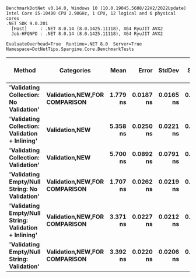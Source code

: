 ```

BenchmarkDotNet v0.14.0, Windows 10 (10.0.19045.5608/22H2/2022Update)
Intel Core i5-10400 CPU 2.90GHz, 1 CPU, 12 logical and 6 physical cores
.NET SDK 9.0.201
  [Host]     : .NET 8.0.14 (8.0.1425.11118), X64 RyuJIT AVX2
  Job-HFQNPD : .NET 8.0.14 (8.0.1425.11118), X64 RyuJIT AVX2

EvaluateOverhead=True  Runtime=.NET 8.0  Server=True  
Namespace=DotNetTips.Spargine.Core.BenchmarkTests  

```
| Method                                                | Categories                            | Mean     | Error     | StdDev    | StdErr    | Min      | Q1       | Median   | Q3       | Max      | Op/s          | CI99.9% Margin | Iterations | Kurtosis | MValue | Skewness | Rank | LogicalGroup | Baseline | Exceptions | Code Size | Completed Work Items | Lock Contentions | Allocated |
|------------------------------------------------------ |-------------------------------------- |---------:|----------:|----------:|----------:|---------:|---------:|---------:|---------:|---------:|--------------:|---------------:|-----------:|---------:|-------:|---------:|-----:|------------- |--------- |-----------:|----------:|---------------------:|-----------------:|----------:|
| **&#39;Validating Collection: No Validation&#39;**                | **Validation,**NEW**,**FOR COMPARISON**** | **1.779 ns** | **0.0187 ns** | **0.0165 ns** | **0.0044 ns** | **1.763 ns** | **1.766 ns** | **1.775 ns** | **1.785 ns** | **1.814 ns** | **562,083,992.5** |       **6.998 ns** |      **14.00** |    **2.442** |  **2.000** |   **0.8967** |    **1** | *****            | **No**       |          **-** |      **47 B** |                    **-** |                **-** |         **-** |
| **&#39;Validating Collection: Validation + Inlining&#39;**        | **Validation,**NEW****                    | **5.358 ns** | **0.0250 ns** | **0.0221 ns** | **0.0059 ns** | **5.324 ns** | **5.342 ns** | **5.354 ns** | **5.371 ns** | **5.405 ns** | **186,634,747.3** |       **6.997 ns** |      **14.00** |    **2.193** |  **2.000** |   **0.4773** |    **3** | *****            | **No**       |          **-** |     **283 B** |                    **-** |                **-** |         **-** |
| **&#39;Validating Collection: Validation&#39;**                   | **Validation,**NEW****                    | **5.700 ns** | **0.0892 ns** | **0.0791 ns** | **0.0211 ns** | **5.613 ns** | **5.653 ns** | **5.671 ns** | **5.732 ns** | **5.876 ns** | **175,424,178.3** |       **6.989 ns** |      **14.00** |    **2.529** |  **2.000** |   **0.9257** |    **4** | *****            | **No**       |          **-** |     **283 B** |                    **-** |                **-** |         **-** |
| **&#39;Validating Empty/Null String: No Validation&#39;**         | **Validation,**NEW**,**FOR COMPARISON**** | **1.707 ns** | **0.0262 ns** | **0.0219 ns** | **0.0061 ns** | **1.676 ns** | **1.691 ns** | **1.702 ns** | **1.722 ns** | **1.747 ns** | **585,893,416.4** |       **6.497 ns** |      **13.00** |    **1.835** |  **2.000** |   **0.3776** |    **1** | *****            | **No**       |          **-** |      **50 B** |                    **-** |                **-** |         **-** |
| **&#39;Validating Empty/Null String: Validation + Inlining&#39;** | **Validation,**NEW**,**FOR COMPARISON**** | **3.371 ns** | **0.0227 ns** | **0.0212 ns** | **0.0055 ns** | **3.336 ns** | **3.360 ns** | **3.368 ns** | **3.382 ns** | **3.413 ns** | **296,678,807.8** |       **7.497 ns** |      **15.00** |    **2.201** |  **2.000** |   **0.3915** |    **2** | *****            | **No**       |          **-** |     **213 B** |                    **-** |                **-** |         **-** |
| **&#39;Validating Empty/Null String: Validation&#39;**            | **Validation,**NEW**,**FOR COMPARISON**** | **3.392 ns** | **0.0220 ns** | **0.0206 ns** | **0.0053 ns** | **3.353 ns** | **3.378 ns** | **3.396 ns** | **3.406 ns** | **3.428 ns** | **294,846,046.9** |       **7.497 ns** |      **15.00** |    **1.932** |  **2.000** |  **-0.1140** |    **2** | *****            | **No**       |          **-** |     **213 B** |                    **-** |                **-** |         **-** |
